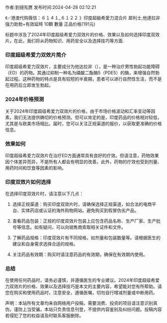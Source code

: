 <p>作者:到镜氖赝 发布时间:2024-04-28 02:12:21</p>
<p>《✅港澳代购薇信：６１４１_６１２２ 》印度超級希愛力混合片 犀利士,他達拉非 強力助勃+有效延時 10顆 數量 正品价格(191元) </p>
									<p></p><p>标题中涉及了2024年印度超级希爱力双效片的价格、效果以及如何选择印度双效片。在此，我们将从药物知识、用药安全以及选择技巧等方面.</p><h3 style>印度超级希爱力双效片简介</h3><p>印度超级希爱力双效片，主要成分为他达拉非（），是一种治疗男性勃起功能障碍（ED）的药物。其通过抑制一种名为磷酸二酯酶5（PDE5）的酶，来增强自然勃起过程。这种药物的特点是具有较短的半衰期，患者可以进行自然性生活，而不是在用药后立即发生勃起。</p><p></p><h3 style>2024年价格预测</h3><p>关于2024年印度超级希爱力双效片的价格，由于市场价格波动和汇率变动等因素，我们无法提供确切的价格预测。但可以肯定的是，印度药品的价格相对较低，尤其是与欧美市场相比。届时，您可以关注正规渠道的报价，以获取更准确的价格信息。</p><h3 style>效果如何</h3><p>印度超级希爱力双效片在治疗ED方面通常具有良好的疗效。但请注意，药物效果因个体差异而异，不是所有人都会有明显的改善。此外，药物的疗效也受到剂量、用药时间和饮食等因素的影响。</p><p></p><h3 style>印度双效片如何选择</h3><p>在选择印度双效片时，请注意以下几点：</p><ol style class><li><p>选择正规渠道：购买印度双效片时，请确保选择正规渠道，如合法的电商平台、实体药店或认证的海外购物网站。避免购买到假冒伪劣产品。</p></li><li><p>查看药品包装：正规的印度双效片包装上应包含药品名称、生产厂家、生产批号等信息。如有疑问，可以向销售商索取相关证件和文件。</p></li><li><p>了解药品规格：印度双效片有不同规格，如剂量和包装数量等。请根据医生的建议和自身需求选择合适的规格。</p></li><li><p>关注药品有效期：购买时请注意药品的有效期，确保在有效期内使用。</p></li></ol><h3 style>总结</h3><p>在使用任何药品时，请务必谨慎，并遵循医生的专业建议。2024年印度超级希爱力双效片的价格、效果以及选择技巧是本文的主要内容，希望能对您有所帮助。请您在购买和使用药品时，注意安全，遵循医嘱，切勿自行增减剂量或中断用药。</p><p></p><p></p>				声明：本站所有文章均来自网络用户投稿，需要消费、投资的项目请注意识别真伪，谨防上当受骗，本站只负责信息刊登，不提供内容鉴别及纠纷问题。投稿内容若侵犯了您的权益请及时联系客服删除。				
